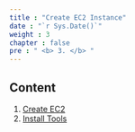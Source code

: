 ```yaml
---
title : "Create EC2 Instance"
date : "`r Sys.Date()`"
weight : 3
chapter : false
pre : " <b> 3. </b> "
---
```


## Content

1. [Create EC2](3.1-CreateEC2/)
2. [Install Tools](3.2-InstallTools)
